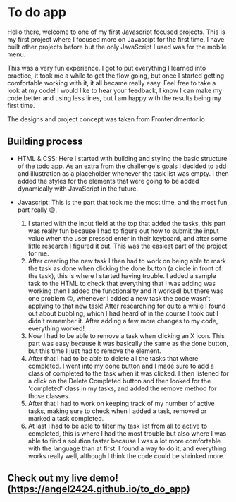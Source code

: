 # To do app
Hello there, welcome to one of my first Javascript focused projects. This is my first project where I focused more on Javascipt for the first time.
I have built other projects before but the only JavaScript I used was for the mobile menu.

This was a very fun experience. I got to put everything I learned into practice, it took me a while to get the flow going, but once I started getting comfortable working with it, it all became really easy.
Feel free to take a look at my code! I would like to hear your feedback, I know I can make my code better and using less lines, but I am happy with the results being my first time.

The designs and project concept was taken from Frontendmentor.io

## Building process

* HTML & CSS: Here I started with building and styling the basic structure of the todo app. As an extra from the challenge's goals I decided to add and illustration as a placeholder whenever the task list was empty. I then added the styles for the elements that were going to be added dynamically with JavaScript in the future.

* Javascript: This is the part that took me the most time, and the most fun part really 😊. 
  1. I started with the input field at the top that added the tasks, this part was really fun because I had to figure out how to submit the input value when the user pressed enter in their keyboard, and after some little research I figured it out. This was the easiest part of the project for me.
  2. After creating the new task I then had to work on being able to mark the task as done when clicking the done button (a circle in front of the task), this is where I started having trouble. I added a sample task to the HTML to check that everything that I was adding was working then I added the functionality and it worked! but there was one problem 🙃, whenever I added a new task the code wasn't applying to that new task! After researching for quite a while I found out about bubbling, which I had heard of in the course I took but I didn't remember it. After adding a few more changes to my code, everything worked!
  3. Now I had to be able to remove a task when clicking an X icon. This part was easy because it was basically the same as the done button, but this time I just had to remove the element.
  4. After that I had to be able to delete all the tasks that where completed. I went into my done button and I made sure to add a class of completed to the task when it was clicked. I then listened for a click on the Delete Completed button and then looked for the 'completed' class in my tasks, and added the remove method for those classes.
  5. After that I had to work on keeping track of my number of active tasks, making sure to check when I added a task, removed or marked a task completed. 
  6. At last I had to be able to filter my task list from all to active to completed, this is where I had the most trouble but also where I was able to find a solution faster because I was a lot more comfortable with the language than at first. I found a way to do it, and everything works really well, although I think the code could be shrinked more.
  

## Check out my live demo! (https://angel2424.github.io/to_do_app)

  
